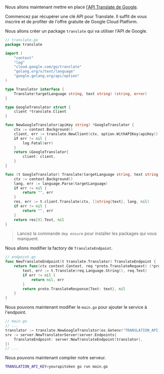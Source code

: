 Nous allons maintenant mettre en place [l'API Translate de Google](https://cloud.google.com/translate/?hl=fr).

Commencez par récupérer une clé API pour Translate. Il suffit de vous inscrire et de profiter de l'offre gratuite de Google Cloud Platform.

Nous allons créer un package `translate` qui va utiliser l'API de Google.
```go
// translate.go
package translate

import (
    "context"
    "log"
    "cloud.google.com/go/translate"
    "golang.org/x/text/language"
    "google.golang.org/api/option"
)

type Translator interface {
    Translate(targetLanguage string, text string) (string, error)
}

type GoogleTranslator struct {
    client *translate.Client
}

func NewGoogleTranslator(apiKey string) *GoogleTranslator {
    ctx := context.Background()
    client, err := translate.NewClient(ctx, option.WithAPIKey(apiKey))
    if err != nil {
        log.Fatal(err)
    }
    return &GoogleTranslator{
        client: client,
    }
}

func (t GoogleTranslator) Translate(targetLanguage string, text string) (string, error) {
    ctx := context.Background()
    lang, err := language.Parse(targetLanguage)
    if err != nil {
        return "", err
    }
    res, err := t.client.Translate(ctx, []string{text}, lang, nil)
    if err != nil {
        return "", err
    }
    return res[0].Text, nil
}
```
>Lancez la commande `dep ensure` pour installer les packages qui vous manquent.

Nous allons modifier la factory de `TranslateEndpoint`.
```go
// endpoint.go
func NewTranslateEndpoint(t translate.Translator) TranslateEndpoint {
    return func(ctx context.Context, req *proto.TranslateRequest) (*proto.TranslateResponse, error) {
        text, err := t.Translate(req.Language.String(), req.Text)
        if err != nil {
            return nil, err
        }
        return proto.TranslateResponse{Text: text}, nil
    }
}
```
Nous pouvons maintenant modifier le `main.go` pour ajouter le service à l'endpoint.
```go
// main.go
// ...
translator := translate.NewGoogleTranslator(os.Getenv("TRANSLATION_API_KEY"))
srv := server.NewTranslatorServer(server.Endpoints{
    TranslateEndpoint: server.NewTranslateEndpoint(translator),
})
// ...
```
Nous pouvons maintenant compiler notre serveur.
```bash
TRANSLATION_API_KEY=yourapitoken go run main.go
```
